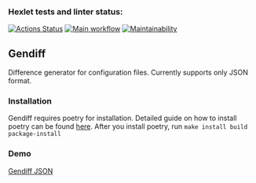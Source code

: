 ### Hexlet tests and linter status:
[![Actions Status](https://github.com/Pavel-Kr/python-project-50/actions/workflows/hexlet-check.yml/badge.svg)](https://github.com/Pavel-Kr/python-project-50/actions)
[![Main workflow](https://github.com/Pavel-Kr/python-project-50/actions/workflows/main.yml/badge.svg)](https://github.com/Pavel-Kr/python-project-50/actions)
[![Maintainability](https://api.codeclimate.com/v1/badges/e2db2dbcff365ffdd2ab/maintainability)](https://codeclimate.com/github/Pavel-Kr/python-project-50/maintainability)

## Gendiff
Difference generator for configuration files. Currently supports only JSON format.

### Installation
Gendiff requires poetry for installation. Detailed guide on how to install poetry can be found [here](https://python-poetry.org/docs/#installation). After you install poetry, run `make install build package-install`

### Demo
[Gendiff JSON](https://asciinema.org/a/Ldp4ORCzxOpwiQ0TOeDvXcaKu)